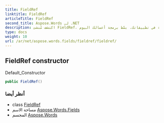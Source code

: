 ```yaml
---
title: FieldRef
linktitle: FieldRef
articleTitle: FieldRef
second_title: Aspose.Words لـ .NET
description: اكتشف مُنشئ FieldRef، المُنشئ الافتراضي الأساسي لمعالجة البيانات بكفاءة في تطبيقاتك. بسّط برمجة أعمالك اليوم!
type: docs
weight: 10
url: /ar/net/aspose.words.fields/fieldref/fieldref/
---
```

## FieldRef constructor

Default_Constructor

```csharp
public FieldRef()
```

### أنظر أيضا

* class [FieldRef](../)
* مساحة الاسم [Aspose.Words.Fields](../../../aspose.words.fields/)
* المجسم [Aspose.Words](../../../)
